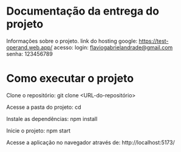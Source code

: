 # Documentação da entrega do projeto

Informações sobre o projeto.
link do hosting google: https://test-operand.web.app/
acesso:
login: flaviogabrielandrade@gmail.com  
senha: 123456789




# Como executar o projeto

Clone o repositório:
git clone <URL-do-repositório>

Acesse a pasta do projeto:
cd <nome-da-pasta>

Instale as dependências:
npm install

Inicie o projeto:
npm start

Acesse a aplicação no navegador através de:
http://localhost:5173/
